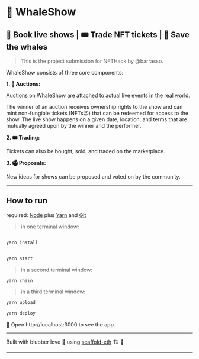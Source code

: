 # :whale: WhaleShow 
## :ticket: Book live shows | :tickets: Trade NFT tickets | :blue_heart: Save the whales

> This is the project submission for NFTHack by @barrasso.

WhaleShow consists of three core components:

**1. :ticket: Auctions:**

Auctions on WhaleShow are attached to actual live events in the real world. 

The winner of an auction receives ownership rights to the show and can mint non-fungible tickets (NFTs:wink:) that can be redeemed for access to the show. The live show happens on a given date, location, and terms that are mutually agreed upon by the winner and the performer. 

**2. :tickets: Trading:**

Tickets can also be bought, sold, and traded on the marketplace.

**3. :ballot_box: Proposals:**

New ideas for shows can be proposed and voted on by the community.

-------------------------------

## How to run

required: [Node](https://nodejs.org/dist/latest-v12.x/) plus [Yarn](https://classic.yarnpkg.com/en/docs/install/) and [Git](https://git-scm.com/downloads)


> in one terminal window:

```bash

yarn install

```

```bash

yarn start

```

> in a second terminal window:

```bash
yarn chain

```

> in a third terminal window:
> 

```bash
yarn upload

```

```bash
yarn deploy

```

📱 Open http://localhost:3000 to see the app

-------------------------------

Built with blubber love 💙 using [scaffold-eth](https://github.com/austintgriffith/scaffold-eth) 🏗 💪

-------------------------------
